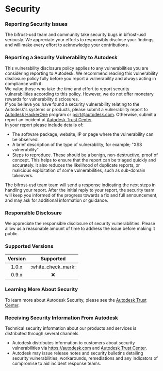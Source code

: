 # Security

### Reporting Security Issues
The bifrost-usd team and community take security bugs in bifrost-usd seriously. We appreciate your efforts to responsibly disclose your findings, and will make every effort to acknowledge your contributions.

### Reporting a Security Vulnerability to Autodesk
This vulnerability disclosure policy applies to any vulnerabilities you are considering reporting to Autodesk.
We recommend reading this vulnerability disclosure policy fully before you report a vulnerability and always acting in compliance with it.  
We value those who take the time and effort to report security vulnerabilities according to this policy. However, we do not offer monetary rewards for vulnerability disclosures.  
If you believe you have found a security vulnerability relating to the Autodesk's systems or products, please submit a vulnerability report to [Autodesk HackerOne](https://hackerone.com/autodesk) program or psirt@autodesk.com. Otherwise, submit a report an incident at [Autodesk Trust Center](https://www.autodesk.com/trust/security).  
In your report please include details of:
- The software package, website, IP or page where the vulnerability can be observed.
- A brief description of the type of vulnerability, for example; "XSS vulnerability".
- Steps to reproduce. These should be a benign, non-destructive, proof of concept. This helps to ensure that the report can be triaged quickly and accurately. It also reduces the likelihood of duplicate reports, or malicious exploitation of some vulnerabilities, such as sub-domain takeovers.

The bifrost-usd team team will send a response indicating the next steps in handling your report. After the initial reply to your report, the security team will keep you informed of the progress towards a fix and full announcement, and may ask for additional information or guidance.

### Responsible Disclosure
We appreciate the responsible disclosure of security vulnerabilities. Please allow us a reasonable amount of time to address the issue before making it public.

### Supported Versions
**Version**|**Supported**
:-----:|:-----:
1.0.x|:white\_check\_mark:
0.9.x|:x:

### Learning More About Security
To learn more about Autodesk Security, please see the [Autodesk Trust Center](https://www.autodesk.com/trust/security).

### Receiving Security Information From Autodesk
Technical security information about our products and services is distributed through several channels.
- Autodesk distributes information to customers about security vulnerabilities via https://autodesk.com and [Autodesk Trust Center](https://www.autodesk.com/trust/security).
- Autodesk may issue release notes and security bulletins detailing security vulnerabilities, workarounds, remediations and any indicators of compromise to aid incident response teams.
